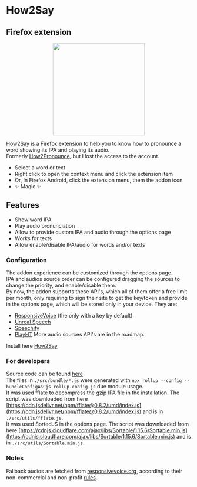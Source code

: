 # How2Say
## Firefox extension

<p align="center">
  <img src="https://github.com/user-attachments/assets/5458ba78-f2f7-47e1-9185-db1b6166da95" width="250" />
</p>

[How2Say](https://addons.mozilla.org/en-US/firefox/addon/How2Say/) is a Firefox extension to help you to know how to pronounce a word showing its IPA and playing its audio.  
Formerly [How2Pronounce](https://addons.mozilla.org/en-US/firefox/addon/how2pronounce/), but I lost the access to the account.  

- Select a word or text
- Right click to open the context menu and click the extension item
- Or, in Firefox Android, click the extension menu, them the addon icon
- ✨ Magic ✨

## Features

- Show word IPA
- Play audio pronunciation
- Allow to provide custom IPA and audio through the options page
- Works for texts
- Allow enable/disable IPA/audio for words and/or texts

### Configuration
The addon experience can be customized through the options page.  
IPA and audios source order can be configured dragging the sources to change the priority, and enable/disable them.  
By now, the addon supports these API's, which all of them offer a free limit per month, only requiring to sign their site to get the key/token and provide in the options page, which will be stored only in your device. They are:  
- [ResponsiveVoice](https://app.responsivevoice.org/login) (the only with a key by default)
- [Unreal Speech](https://unrealspeech.com/)
- [Speechify](https://console.sws.speechify.com/login)
- [PlayHT](https://play.ht/signup/?attribution=%2F)
More audio sources API's are in the roadmap.

Install here [How2Say](https://addons.mozilla.org/en-US/firefox/addon/How2Say/)   

### For developers
Source code can be found [here](https://github.com/wcs7777/pronunciation-extension)  
The files in `./src/bundle/*.js` were generated with `npx rollup --config --bundleConfigAsCjs rollup.config.js` due module usage.  
It was used fflate to decompress the gzip IPA file in the installation. The script was downloaded from here [https://cdn.jsdelivr.net/npm/fflate@0.8.2/umd/index.js](https://cdn.jsdelivr.net/npm/fflate@0.8.2/umd/index.js) and is in `./src/utils/fflate.js`.  
It was used SortedJS in the options page. The script was downloaded from here [https://cdnjs.cloudflare.com/ajax/libs/Sortable/1.15.6/Sortable.min.js](https://cdnjs.cloudflare.com/ajax/libs/Sortable/1.15.6/Sortable.min.js) and is in `./src/utils/Sortable.min.js`.  

### Notes
Fallback audios are fetched from [responsivevoice.org](https://responsivevoice.org), according to their non-commercial and non-profit [rules](https://responsivevoice.org/pricing/?utm_campaign=rvorg_link&utm_source=responsivevoice-org&utm_term=menu).  
